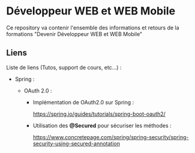 # Développeur WEB et WEB Mobile
Ce repository va contenir l'ensemble des informations et retours de la formations "Devenir Développeur WEB et WEB Mobile"

## Liens
Liste de liens (Tutos, support de cours, etc...) :

- Spring :

  - OAuth 2.0 :

    - Implémentation de OAuth2.0 sur Spring :

      https://spring.io/guides/tutorials/spring-boot-oauth2/

    - Utilisation des **@Secured** pour sécuriser les méthodes :

      https://www.concretepage.com/spring/spring-security/spring-security-using-secured-annotation
